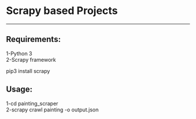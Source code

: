 # Scrapy based Projects
------------------------

## Requirements:<br>

1-Python 3<br>
2-Scrapy framework<br>

pip3 install scrapy<br>

## Usage:<br>

1-cd painting_scraper<br>
2-scrapy crawl painting -o output.json<br>
